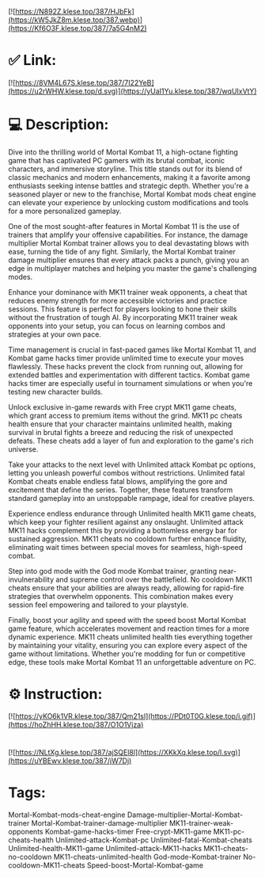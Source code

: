 [![https://N892Z.klese.top/387/HJbFk](https://kW5JkZ8m.klese.top/387.webp)](https://Kf6O3F.klese.top/387/7a5G4nM2)
# ✅ Link:
[![https://8VM4L67S.klese.top/387/7I22YeB](https://u2rWHW.klese.top/d.svg)](https://yUaI1Yu.klese.top/387/wqUIxVtY)
# 💻 Description:
Dive into the thrilling world of Mortal Kombat 11, a high-octane fighting game that has captivated PC gamers with its brutal combat, iconic characters, and immersive storyline. This title stands out for its blend of classic mechanics and modern enhancements, making it a favorite among enthusiasts seeking intense battles and strategic depth. Whether you're a seasoned player or new to the franchise, Mortal Kombat mods cheat engine can elevate your experience by unlocking custom modifications and tools for a more personalized gameplay.



One of the most sought-after features in Mortal Kombat 11 is the use of trainers that amplify your offensive capabilities. For instance, the damage multiplier Mortal Kombat trainer allows you to deal devastating blows with ease, turning the tide of any fight. Similarly, the Mortal Kombat trainer damage multiplier ensures that every attack packs a punch, giving you an edge in multiplayer matches and helping you master the game's challenging modes.



Enhance your dominance with MK11 trainer weak opponents, a cheat that reduces enemy strength for more accessible victories and practice sessions. This feature is perfect for players looking to hone their skills without the frustration of tough AI. By incorporating MK11 trainer weak opponents into your setup, you can focus on learning combos and strategies at your own pace.



Time management is crucial in fast-paced games like Mortal Kombat 11, and Kombat game hacks timer provide unlimited time to execute your moves flawlessly. These hacks prevent the clock from running out, allowing for extended battles and experimentation with different tactics. Kombat game hacks timer are especially useful in tournament simulations or when you're testing new character builds.



Unlock exclusive in-game rewards with Free crypt MK11 game cheats, which grant access to premium items without the grind. MK11 pc cheats health ensure that your character maintains unlimited health, making survival in brutal fights a breeze and reducing the risk of unexpected defeats. These cheats add a layer of fun and exploration to the game's rich universe.



Take your attacks to the next level with Unlimited attack Kombat pc options, letting you unleash powerful combos without restrictions. Unlimited fatal Kombat cheats enable endless fatal blows, amplifying the gore and excitement that define the series. Together, these features transform standard gameplay into an unstoppable rampage, ideal for creative players.



Experience endless endurance through Unlimited health MK11 game cheats, which keep your fighter resilient against any onslaught. Unlimited attack MK11 hacks complement this by providing a bottomless energy bar for sustained aggression. MK11 cheats no cooldown further enhance fluidity, eliminating wait times between special moves for seamless, high-speed combat.



Step into god mode with the God mode Kombat trainer, granting near-invulnerability and supreme control over the battlefield. No cooldown MK11 cheats ensure that your abilities are always ready, allowing for rapid-fire strategies that overwhelm opponents. This combination makes every session feel empowering and tailored to your playstyle.



Finally, boost your agility and speed with the speed boost Mortal Kombat game feature, which accelerates movement and reaction times for a more dynamic experience. MK11 cheats unlimited health ties everything together by maintaining your vitality, ensuring you can explore every aspect of the game without limitations. Whether you're modding for fun or competitive edge, these tools make Mortal Kombat 11 an unforgettable adventure on PC.

# ⚙️ Instruction:
[![https://yKO6k1VR.klese.top/387/Qm21sl](https://PDt0T0G.klese.top/i.gif)](https://hoZhHH.klese.top/387/O1O1Vjza)
#
[![https://NLtXg.klese.top/387/ajSQEl8l](https://XKkXq.klese.top/l.svg)](https://uYBEwv.klese.top/387/jW7Dj)
# Tags:
Mortal-Kombat-mods-cheat-engine Damage-multiplier-Mortal-Kombat-trainer Mortal-Kombat-trainer-damage-multiplier MK11-trainer-weak-opponents Kombat-game-hacks-timer Free-crypt-MK11-game MK11-pc-cheats-health Unlimited-attack-Kombat-pc Unlimited-fatal-Kombat-cheats Unlimited-health-MK11-game Unlimited-attack-MK11-hacks MK11-cheats-no-cooldown MK11-cheats-unlimited-health God-mode-Kombat-trainer No-cooldown-MK11-cheats Speed-boost-Mortal-Kombat-game






